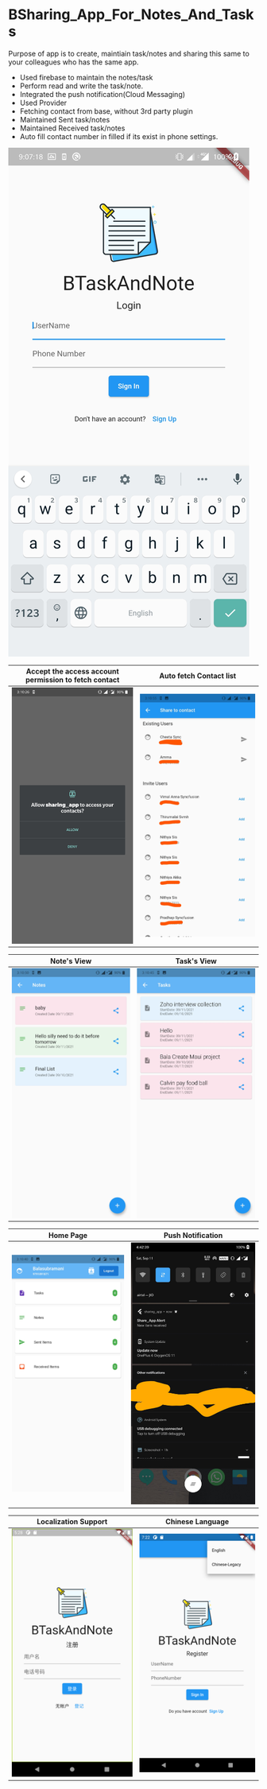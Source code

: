 # BSharing_App_For_Notes_And_Tasks

Purpose of app is to create, maintiain task/notes and sharing this same to your colleagues who has the same app.

* Used firebase to maintain the notes/task
* Perform read and write the task/note.
* Integrated the push notification(Cloud Messaging)
* Used Provider
* Fetching contact from base, without 3rd party plugin
* Maintained Sent task/notes
* Maintained Received task/notes
* Auto fill contact number in filled if its exist in phone settings.

![BShareApp_One](images/home_page.jpg)

Accept the access account permission to fetch contact           |  Auto fetch Contact list
:-------------------------:|:-------------------------:
![BShareApp_two](images/share_app_one.jpg)  |  ![BShareApp_three](images/share_app_two.jpg)

Note's View           |  Task's View
:-------------------------:|:-------------------------:
![BShareApp_four](images/share_app_three.jpg)  |  ![BShareApp_five](images/share_app_four.jpg)

Home Page           |  Push Notification
:-------------------------:|:-------------------------:
![BShareApp_six](images/share_app_five.jpg)  | ![BShareApp_seven](images/share_app_six.jpg)

Localization Support           |  Chinese Language
:-------------------------:|:-------------------------:
![BShareApp_eight](images/share_app_seven.png)  | ![BShareApp_nine](images/share_app_eight.png)
